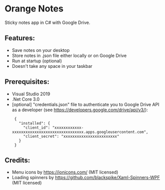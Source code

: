 ﻿# Orange Notes
Sticky notes app in C# with Google Drive.

## Features:
- Save notes on your desktop
- Store notes in .json file either locally or on Google Drive
- Run at startup (optional)
- Doesn't take any space in your taskbar

## Prerequisites:
- Visual Studio 2019
- .Net Core 3.0
- [optional] "credentials.json" file to authenticate you to Google Drive API as a developer (see https://developers.google.com/drive/api/v3/):
   ```
    {
      "installed": {
        "client_id": "xxxxxxxxxxxx-xxxxxxxxxxxxxxxxxxxxxxxxxxxxxxxx.apps.googleusercontent.com",
        "client_secret": "xxxxxxxxxxxxxxxxxxxxxxxx"
      }
    }
   ```

## Credits:
- Menu icons by https://ionicons.com/ (MIT licensed)
- Loading spinners by https://github.com/blackspike/Xaml-Spinners-WPF (MIT licensed)
